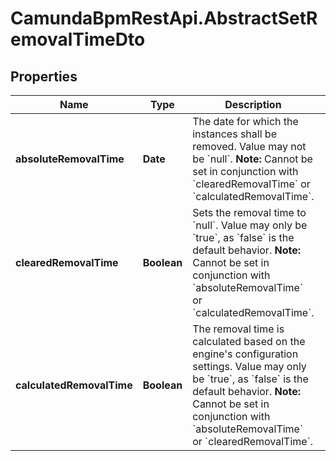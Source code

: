 # CamundaBpmRestApi.AbstractSetRemovalTimeDto

## Properties

Name | Type | Description | Notes
------------ | ------------- | ------------- | -------------
**absoluteRemovalTime** | **Date** | The date for which the instances shall be removed. Value may not be &#x60;null&#x60;.  **Note:** Cannot be set in conjunction with &#x60;clearedRemovalTime&#x60; or &#x60;calculatedRemovalTime&#x60;. | [optional] 
**clearedRemovalTime** | **Boolean** | Sets the removal time to &#x60;null&#x60;. Value may only be &#x60;true&#x60;, as &#x60;false&#x60; is the default behavior.  **Note:** Cannot be set in conjunction with &#x60;absoluteRemovalTime&#x60; or &#x60;calculatedRemovalTime&#x60;. | [optional] 
**calculatedRemovalTime** | **Boolean** | The removal time is calculated based on the engine&#39;s configuration settings. Value may only be &#x60;true&#x60;, as &#x60;false&#x60; is the default behavior.  **Note:** Cannot be set in conjunction with &#x60;absoluteRemovalTime&#x60; or &#x60;clearedRemovalTime&#x60;. | [optional] 


